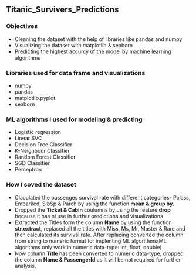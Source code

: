 ## Titanic_Survivers_Predictions
### Objectives 
- Cleaning the dataset with the help of libraries like pandas and numpy
- Visualizing the dataset with matplotlib & seaborn
- Predicting the highest accurcy of the model by machine learning algorithms
### Libraries used for data frame and visualizations
- numpy
- pandas
- matplotlib.pyplot
- seaborn
### ML algorithms I used for modeling & predicting
- Logistic regression
- Linear SVC
- Decision Tree Classifier
- K-Neighbour Classifier
- Random Forest Classifier
- SGD Classifier
- Perceptron
### How I soved the dataset
- Claculated the passenges survival rate with different categories- Pclass, Embarked, SibSp & Parch by using the function **mean & group by**.
- Dropped the **Ticket & Cabin** coulumns by using the feature **drop** because it has ni use in further predictions and visualizations
- Extracted the Titles form the column **Name** by using the function **str.extract**, replaced all the titles with Miss, Ms, Mr, Master & Rare and then calculated its survival rate. After replacing converted the column from string to numeric format for implenting ML algorithms(ML algorithms only work in numeric data-type: int, float, double)
- Now column **Title** has been converted to numeric data-type, dropped the column **Name & PassengerId** as it will be not required for further analysis.
